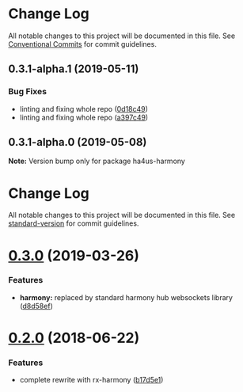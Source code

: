# Change Log

All notable changes to this project will be documented in this file.
See [Conventional Commits](https://conventionalcommits.org) for commit guidelines.

## 0.3.1-alpha.1 (2019-05-11)


### Bug Fixes

* linting and fixing whole repo ([0d18c49](https://github.com/ha4us/ha4us/commit/0d18c49))
* linting and fixing whole repo ([a397c49](https://github.com/ha4us/ha4us/commit/a397c49))





## 0.3.1-alpha.0 (2019-05-08)

**Note:** Version bump only for package ha4us-harmony





# Change Log

All notable changes to this project will be documented in this file. See [standard-version](https://github.com/conventional-changelog/standard-version) for commit guidelines.

<a name="0.3.0"></a>
# [0.3.0](https://github.com/ha4us/ha4us-harmony/compare/v0.2.0...v0.3.0) (2019-03-26)


### Features

* **harmony:** replaced by standard harmony hub websockets library ([d8d58ef](https://github.com/ha4us/ha4us-harmony/commit/d8d58ef))



<a name="0.2.0"></a>
# [0.2.0](https://github.com/ha4us/ha4us-harmony/compare/v0.1.1...v0.2.0) (2018-06-22)


### Features

* complete rewrite with rx-harmony ([b17d5e1](https://github.com/ha4us/ha4us-harmony/commit/b17d5e1))
